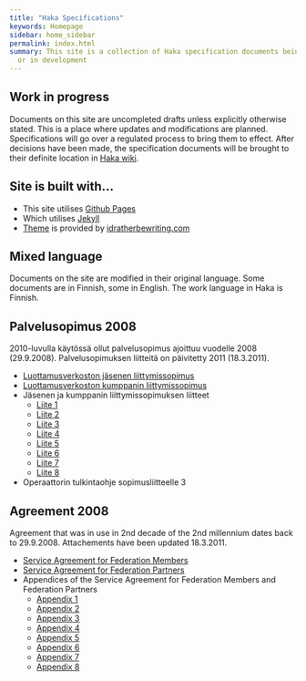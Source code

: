 ```yaml
---
title: "Haka Specifications"
keywords: Homepage
sidebar: home_sidebar
permalink: index.html
summary: This site is a collection of Haka specification documents being updated 
  or in development
---
```


## Work in progress

Documents on this site are uncompleted drafts unless explicitly otherwise stated.
This is a place where updates and modifications are planned.
Specifications will go over a regulated process to bring them to effect.
After decisions have been made, the specification documents will be brought to
their definite location in [Haka wiki](https://wiki.eduuni.fi/x/rYegAQ).

## Site is built with...

* This site utilises [Github Pages](https://pages.github.com)
* Which utilises [Jekyll](https://jekyllrb.com)
* [Theme](http://idratherbewriting.com/documentation-theme-jekyll) is provided by [idratherbewriting.com](http://idratherbewriting.com)

## Mixed language

Documents on the site are modified in their original language. Some documents are
in Finnish, some in English. The work language in Haka is Finnish.


## Palvelusopimus 2008

2010-luvulla käytössä ollut palvelusopimus ajoittuu vuodelle 2008 (29.9.2008).
Palvelusopimuksen liitteitä on päivitetty 2011 (18.3.2011).

- [Luottamusverkoston jäsenen liittymissopimus](palvelusopimus_jasensopimus.html)
- [Luottamusverkoston kumppanin liittymissopimus](palvelusopimus_kumppani.html)
- Jäsenen ja kumppanin liittymissopimuksen liitteet
   - [Liite 1](haka_liite_1.html)
   - [Liite 2](haka_liite_2.html)
   - [Liite 3](haka_liite_3.html)
   - [Liite 4](haka_liite_4.html)
   - [Liite 5](haka_liite_5.html)
   - [Liite 6](haka_liite_6.html)
   - [Liite 7](haka_liite_7.html)
   - [Liite 8](haka_liite_8.html)
- Operaattorin tulkintaohje sopimusliitteelle 3

## Agreement 2008

Agreement that was in use in 2nd decade of the 2nd millennium dates back to 29.9.2008. Attachements have been updated 18.3.2011.

- [Service Agreement for Federation Members](member_agreement.html)
- [Service Agreement for Federation Partners](partner_agreement.html)
- Appendices of the Service Agreement for Federation Members and Federation Partners
   - [Appendix 1](haka_appendix_1.html)
   - [Appendix 2](haka_appendix_2.html)
   - [Appendix 3](haka_appendix_3.html)
   - [Appendix 4](haka_appendix_4.html)
   - [Appendix 5](haka_appendix_5.html)
   - [Appendix 6](haka_appendix_6.html)
   - [Appendix 7](haka_appendix_7.html)
   - [Appendix 8](haka_appendix_8.html)





